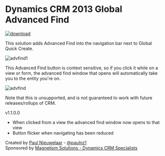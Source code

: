 # Dynamics CRM 2013 Global Advanced Find
[![download](https://user-images.githubusercontent.com/14048382/27844360-c7ea9670-6174-11e7-8658-80d356c1ba8f.png)](https://github.com/PaulNieuwelaar/globaladvfind/raw/master/GlobalAdvancedFind_1_1_0_0_managed.zip)

This solution adds Advanced Find into the navigation bar next to Global Quick Create.

![advfind1](https://user-images.githubusercontent.com/14048382/27843498-5e81a0ae-6168-11e7-8b51-a651ddc729d2.png)

This Advanced Find button is context sensitive, so if you click it while on a view or form, the advanced find window that opens will automatically take you to the entity you're on.

![advfind](https://user-images.githubusercontent.com/14048382/27843497-5e56aa16-6168-11e7-89eb-840c2c6caa8f.png)

Note that this is unsupported, and is not guaranteed to work with future releases/rollups of CRM.

v1.1.0.0
- When clicked from a view the advanced find window now opens to that view
- Button flicker when navigating has been reduced

Created by [Paul Nieuwelaar](http://paulnieuwelaar.wordpress.com) - [@paulnz1](https://twitter.com/paulnz1)  
Sponsored by [Magnetism Solutions - Dynamics CRM Specialists](http://www.magnetismsolutions.com)
